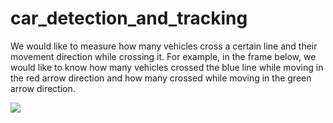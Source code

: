 # car_detection_and_tracking

We would like to measure how many vehicles cross a certain line and their movement direction while
crossing it.
For example, in the frame below, we would like to know how many vehicles crossed the blue line while
moving in the red arrow direction and how many crossed while moving in the green arrow direction.

![](parking.png=50x50)
